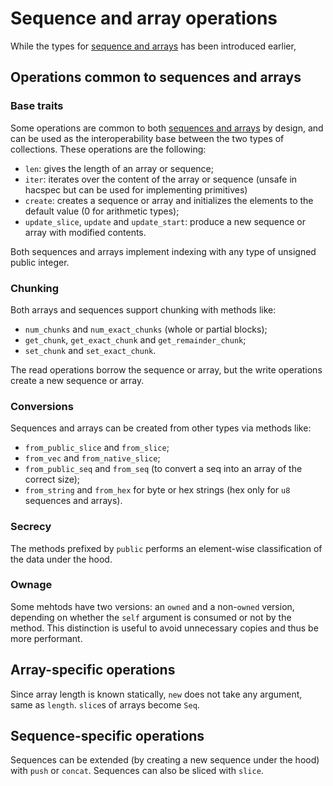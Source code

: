 # Sequence and array operations

While the types for [sequence and arrays](/language/seq.md) has been introduced
earlier,

## Operations common to sequences and arrays

### Base traits

Some operations are common to both [sequences and arrays](/language/seq.md)
by design, and can be used as the interoperability base between the two types
of collections. These operations are the following:
* `len`: gives the length of an array or sequence;
* `iter`: iterates over the content of the array or sequence
(unsafe in hacspec but can be used for implementing primitives)
* `create`: creates a sequence or array and initializes the elements to the
default value (0 for arithmetic types);
* `update_slice`, `update` and `update_start`: produce a new sequence or array
with modified contents.

Both sequences and arrays implement indexing with any type of unsigned public
integer.

### Chunking

Both arrays and sequences support chunking with methods like:
* `num_chunks` and `num_exact_chunks` (whole or partial blocks);
* `get_chunk`, `get_exact_chunk` and `get_remainder_chunk`;
* `set_chunk` and `set_exact_chunk`.

The read operations borrow the sequence or array, but the write operations
create a new sequence or array.

### Conversions

Sequences and arrays can be created from other types via methods like:
* `from_public_slice` and `from_slice`;
* `from_vec` and `from_native_slice`;
* `from_public_seq` and `from_seq` (to convert a seq into an array of the correct size);
* `from_string` and `from_hex` for byte or hex strings (hex only for `u8` sequences and arrays).

### Secrecy

The methods prefixed by `public` performs an element-wise classification of the
data under the hood.

### Ownage

Some mehtods have two versions: an `owned` and a non-`owned` version, depending
on whether the `self` argument is consumed or not by the method. This distinction
is useful to avoid unnecessary copies and thus be more performant.

## Array-specific operations

Since array length is known statically, `new` does not take any argument,
same as `length`. `slice`s of arrays become `Seq`.

## Sequence-specific operations

Sequences can be extended (by creating a new sequence under the hood) with
`push` or `concat`. Sequences can also be sliced with `slice`.
